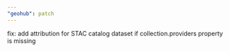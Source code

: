 ```yaml
---
"geohub": patch
---
```


fix: add attribution for STAC catalog dataset if collection.providers property is missing
